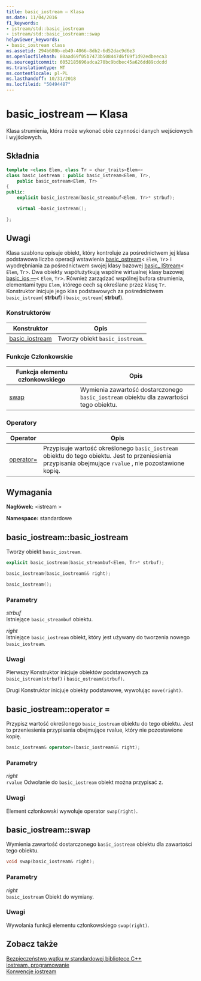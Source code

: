 ```yaml
---
title: basic_iostream — Klasa
ms.date: 11/04/2016
f1_keywords:
- istream/std::basic_iostream
- istream/std::basic_iostream::swap
helpviewer_keywords:
- basic_iostream class
ms.assetid: 294b680b-eb49-4066-8db2-6d52dac9d6e3
ms.openlocfilehash: 80aad69f05b7473b508447d6f69f1d92edbeeca3
ms.sourcegitcommit: 6052185696adca270bc9bdbec45a626dd89cdcdd
ms.translationtype: MT
ms.contentlocale: pl-PL
ms.lasthandoff: 10/31/2018
ms.locfileid: "50494487"
---
```

# <a name="basiciostream-class"></a>basic_iostream — Klasa

Klasa strumienia, która może wykonać obie czynności danych wejściowych i wyjściowych.

## <a name="syntax"></a>Składnia

```cpp
template <class Elem, class Tr = char_traits<Elem>>
class basic_iostream : public basic_istream<Elem, Tr>,
    public basic_ostream<Elem, Tr>
{
public:
    explicit basic_iostream(basic_streambuf<Elem, Tr>* strbuf);

    virtual ~basic_iostream();

};
```

## <a name="remarks"></a>Uwagi

Klasa szablonu opisuje obiekt, który kontroluje za pośrednictwem jej klasa podstawowa liczba operacji wstawienia [basic_ostream](../standard-library/basic-ostream-class.md)< `Elem`, `Tr`> i wyodrębniania za pośrednictwem swojej klasy bazowej [basic_ IStream](../standard-library/basic-istream-class.md)< `Elem`, `Tr`>. Dwa obiekty współużytkują wspólne wirtualnej klasy bazowej [basic_ios —](../standard-library/basic-ios-class.md)< `Elem`, `Tr`>. Również zarządzać wspólnej bufora strumienia, elementami typu `Elem`, którego cech są określane przez klasę `Tr`. Konstruktor inicjuje jego klas podstawowych za pośrednictwem `basic_istream`( **strbuf**) i `basic_ostream`( **strbuf**).

### <a name="constructors"></a>Konstruktorów

|Konstruktor|Opis|
|-|-|
|[basic_iostream](#basic_iostream)|Tworzy obiekt `basic_iostream`.|

### <a name="member-functions"></a>Funkcje Członkowskie

|Funkcja elementu członkowskiego|Opis|
|-|-|
|[swap](#swap)|Wymienia zawartość dostarczonego `basic_iostream` obiektu dla zawartości tego obiektu.|

### <a name="operators"></a>Operatory

|Operator|Opis|
|-|-|
|[operator=](#op_eq)|Przypisuje wartość określonego `basic_iostream` obiektu do tego obiektu. Jest to przeniesienia przypisania obejmujące `rvalue` , nie pozostawione kopię.|

## <a name="requirements"></a>Wymagania

**Nagłówek:** \<istream >

**Namespace:** standardowe

## <a name="basic_iostream"></a>  basic_iostream::basic_iostream

Tworzy obiekt `basic_iostream`.

```cpp
explicit basic_iostream(basic_streambuf<Elem, Tr>* strbuf);

basic_iostream(basic_iostream&& right);

basic_iostream();
```

### <a name="parameters"></a>Parametry

*strbuf*<br/>
Istniejące `basic_streambuf` obiektu.

*right*<br/>
Istniejące `basic_iostream` obiekt, który jest używany do tworzenia nowego `basic_iostream`.

### <a name="remarks"></a>Uwagi

Pierwszy Konstruktor inicjuje obiektów podstawowych za `basic_istream(strbuf)` i `basic_ostream(strbuf)`.

Drugi Konstruktor inicjuje obiekty podstawowe, wywołując `move(right)`.

## <a name="op_eq"></a>  basic_iostream::operator =

Przypisz wartość określonego `basic_iostream` obiektu do tego obiektu. Jest to przeniesienia przypisania obejmujące rvalue, który nie pozostawione kopię.

```cpp
basic_iostream& operator=(basic_iostream&& right);
```

### <a name="parameters"></a>Parametry

*right*<br/>
`rvalue` Odwołanie do `basic_iostream` obiekt można przypisać z.

### <a name="remarks"></a>Uwagi

Element członkowski wywołuje operator `swap(right)`.

## <a name="swap"></a>  basic_iostream::swap

Wymienia zawartość dostarczonego `basic_iostream` obiektu dla zawartości tego obiektu.

```cpp
void swap(basic_iostream& right);
```

### <a name="parameters"></a>Parametry

*right*<br/>
`basic_iostream` Obiekt do wymiany.

### <a name="remarks"></a>Uwagi

Wywołania funkcji elementu członkowskiego `swap(right)`.

## <a name="see-also"></a>Zobacz także

[Bezpieczeństwo wątku w standardowej bibliotece C++](../standard-library/thread-safety-in-the-cpp-standard-library.md)<br/>
[iostream, programowanie](../standard-library/iostream-programming.md)<br/>
[Konwencje iostream](../standard-library/iostreams-conventions.md)<br/>
